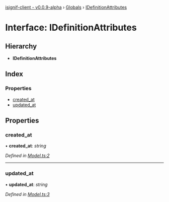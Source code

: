 [isignif-client - v0.0.9-alpha](../README.md) › [Globals](../globals.md) › [IDefinitionAttributes](idefinitionattributes.md)

# Interface: IDefinitionAttributes

## Hierarchy

* **IDefinitionAttributes**

## Index

### Properties

* [created_at](idefinitionattributes.md#created_at)
* [updated_at](idefinitionattributes.md#updated_at)

## Properties

###  created_at

• **created_at**: *string*

*Defined in [Model.ts:2](https://github.com/isignif/isignif-client/blob/cb04bee/src/Model.ts#L2)*

___

###  updated_at

• **updated_at**: *string*

*Defined in [Model.ts:3](https://github.com/isignif/isignif-client/blob/cb04bee/src/Model.ts#L3)*
